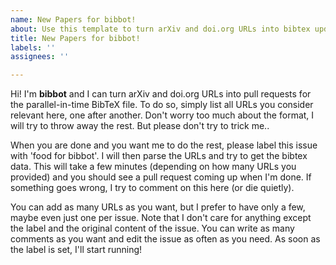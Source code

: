 ```yaml
---
name: New Papers for bibbot!
about: Use this template to turn arXiv and doi.org URLs into bibtex updates
title: New Papers for bibbot!
labels: ''
assignees: ''

---
```


Hi! I'm **bibbot** and I can turn arXiv and doi.org URLs into pull requests for the parallel-in-time BibTeX file. To do so, simply list all URLs you consider relevant here, one after another. Don't worry too much about the format, I will try to throw away the rest. But please don't try to trick me..

When you are done and you want me to do the rest, please label this issue with 'food for bibbot'. I will then parse the URLs and try to get the bibtex data. This will take a few minutes (depending on how many URLs you provided) and you should see a pull request coming up when I'm done. If something goes wrong, I try to comment on this here (or die quietly).

You can add as many URLs as you want, but I prefer to have only a few, maybe even just one per issue. Note that I don't care for anything except the label and the original content of the issue. You can write as many comments as you want and edit the issue as often as you need. As soon as the label is set, I'll start running!
